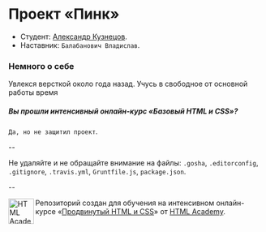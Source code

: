 # Проект «Пинк»

* Студент: [Александр Кузнецов](https://htmlacademy.ru/profile/id2767).
* Наставник: `Балабанович Владислав`.

### Немного о себе
Увлекся версткой около года назад. Учусь в свободное от основной работы время
##### Вы прошли интенсивный онлайн-курс «Базовый HTML и CSS»?
`Да, но не защитил проект`.

--

Не удаляйте и не обращайте внимание на файлы: `.gosha`, `.editorconfig`, `.gitignore`, `.travis.yml`, `Gruntfile.js`, `package.json`.

--

<a href="https://htmlacademy.ru/advanced_intensive"><img align="left" width="50" height="50" title="HTML Academy" src="https://htmlacademy.ru/static/img/logo-github.svg"></a>

Репозиторий создан для обучения на интенсивном онлайн-курсе «[Продвинутый HTML и CSS](https://htmlacademy.ru/advanced_intensive)» от [HTML Academy](https://htmlacademy.ru).
